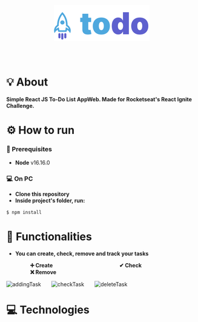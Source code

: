 <br /><br />
<h4 align="center">
<img src="./src/assets/logo.svg" align="center"/>
</h4>
<br /><br />

# 💡 About

**Simple React JS To-Do List AppWeb. Made for Rocketseat's React Ignite Challenge.**

# ⚙️ How to run

### 📃 Prerequisites
 * **Node** v16.16.0

### :computer: On PC
 * **Clone this repository**
 * **Inside project's folder, run:**
 ```bash
$ npm install
```

# 📲 Functionalities

  * **You can create, check, remove and track your tasks**



         **➕ Create**                
         **✔ Check**             
         **❌ Remove**


<p align="center">

![addingTask](https://user-images.githubusercontent.com/12973109/212213124-cad0df39-c1d0-46a8-bc70-31586aabcf07.gif) &nbsp; &nbsp; &nbsp; ![checkTask](https://user-images.githubusercontent.com/12973109/212214142-884f6cbb-6f6c-427b-ab15-63e229f5cb7e.gif)
 &nbsp; &nbsp; &nbsp; ![deleteTask](https://user-images.githubusercontent.com/12973109/212214331-8e9b6649-1915-45ef-b7ee-c2f20591d22d.gif)

</p>

 # 💻 Technologies
